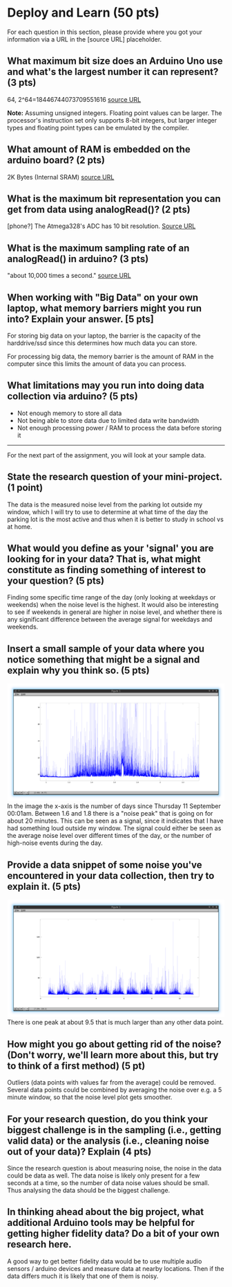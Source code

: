 Deploy and Learn (50 pts)
========

For each question in this section, please provide where you got your information via a URL in the [source URL] placeholder.  

## What maximum bit size does an Arduino Uno use and what's the largest number it can represent? (3 pts)

64,
2^64=18446744073709551616
[source URL](http://www.nongnu.org/avr-libc/user-manual/group__avr__stdint.html)

**Note:** Assuming unsigned integers. Floating point values can be larger. The processor's instruction set only supports 8-bit integers, but larger integer types and floating point types can be emulated by the compiler.

## What amount of RAM is embedded on the arduino board? (2 pts)

2K Bytes (Internal SRAM)
[source URL](http://www.atmel.com/Images/doc8161.pdf)

## What is the maximum bit representation you can get from data using analogRead()?   (2 pts)

[phone?]
The Atmega328's ADC has 10 bit resolution.
[Source URL](http://www.atmel.com/Images/doc8161.pdf)

## What is the maximum sampling rate of an analogRead() in arduino? (3 pts)

"about 10,000 times a second."
[source URL](http://arduino.cc/en/Reference/analogRead)

## When working with "Big Data" on your own laptop, what memory barriers might you run into?  Explain your answer. [5 pts]

For storing big data on your laptop, the barrier is the capacity of the harddrive/ssd since this determines how much data you can store.

For processing big data, the memory barrier is the amount of RAM in the computer since this limits the amount of data you can process.


## What limitations may you run into doing data collection via arduino? (5 pts)

* Not enough memory to store all data
* Not being able to store data due to limited data write bandwidth 
* Not enough processing power / RAM to process the data before storing it


--------------------

For the next part of the assignment, you will look at your sample data.

## State the research question of your mini-project. (1 point)
The data is the measured noise level from the parking lot outside my window, which I will try to use to determine at what time of the day the parking lot is the most active and thus when it is better to study in school vs at home.

## What would you define as your 'signal' you are looking for in your data?  That is, what might constitute as finding something of interest to your question? (5 pts)

Finding some specific time range of the day (only looking at weekdays or weekends) when the noise level is the highest. It would also be interesting to see if weekends in general are higher in noise level, and whether there is any significant difference between the average signal for weekdays and weekends.

## Insert a small sample of your data where you notice something that might be a signal and explain why you think so. (5 pts)

![image](dataplot.png?raw=true)
In the image the x-axis is the number of days since Thursday 11 September 00:01am. Between 1.6 and 1.8 there is a "noise peak" that is going on for about 20 minutes.
This can be seen as a signal, since it indicates that I have had something loud outside my window. The signal could either be seen as the average noise level over
different times of the day, or the number of high-noise events during the day.

## Provide a data snippet of some noise you've encountered in your data collection, then try to explain it. (5 pts)  

![image](dataplot2.png?raw=true)
There is one peak at about 9.5 that is much larger than any other data point.

## How might you go about getting rid of the noise? (Don't worry, we'll learn more about this, but try to think of a first method) (5 pt)

Outliers (data points with values far from the average) could be removed. Several data points could be combined by averaging the noise over e.g. a 5 minute window,
so that the noise level plot gets smoother.

## For your research question, do you think your biggest challenge is in the sampling (i.e., getting valid data) or the analysis (i.e., cleaning noise out of your data)?  Explain (4 pts)
Since the research question is about measuring noise, the noise in the data could be data as well. The data noise is likely only present for a few seconds at a time, so 
the number of data noise values should be small. Thus analysing the data should be the biggest challenge.

## In thinking ahead about the big project, what additional Arduino tools may be helpful for getting higher fidelity data?  Do a bit of your own research here.

A good way to get better fidelity data would be to use multiple audio sensors / arduino devices and measure data at nearby locations. Then if the data differs
much it is likely that one of them is noisy.
